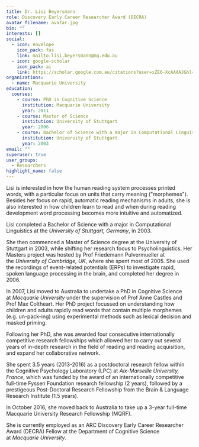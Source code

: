 ```yaml
---
title: Dr. Lisi Beyersmann
role: Discovery Early Career Researcher Award (DECRA)
avatar_filename: avatar.jpg
bio: ""
interests: []
social:
  - icon: envelope
    icon_pack: fas
    link: mailto:lisi.beyersmann@mq.edu.au
  - icon: google-scholar
    icon_pack: ai
    link: https://scholar.google.com.au/citations?user=xZE6-XcAAAAJ&hl=en
organizations:
  - name: Macquarie University
education:
  courses:
    - course: PhD in Cognitive Science
      institution: Macquarie University
      year: 2011
    - course: Master of Science
      institution: University of Stuttgart
      year: 2006
    - course: Bachelor of Science with a major in Computational Linguistics
      institution: University of Stuttgart
      year: 2003
email: ""
superuser: true
user_groups:
  - Researchers
highlight_name: false
---
```

Lisi is interested in how the human reading system processes printed words, with a particular focus on units that carry meaning ("morphemes"). Besides her focus on rapid, automatic reading mechanisms in adults, she is also interested in how children learn to read and when during reading development word processing becomes more intuitive and automatized.

Lisi completed a Bachelor of Science with a major in Computational Linguistics at the *University of Stuttgart, Germany*, in 2003.

She then commenced a Master of Science degree at the University of Stuttgart in 2003, while shifting her research focus to Psycholinguistics. Her Masters project was hosted by Prof Friedemann Pulvermueller at the *University of Cambridge, UK*, where she spent most of 2005. She used the recordings of event-related potentials (ERPs) to investigate rapid, spoken language processing in the brain, and completed her degree in 2006.

In 2007, Lisi moved to Australia to undertake a PhD in Cognitive Science at *Macquarie University* under the supervision of Prof Anne Castles and Prof Max Coltheart. Her PhD project focussed on understanding how children and adults rapidly read words that contain multiple morphemes (e.g. un-pack-ing) using experimental methods such as lexical decision and masked priming.

Following her PhD, she was awarded four consecutive internationally competitive research fellowships which allowed her to carry out several years of in-depth research in the field of reading and reading acquisition, and expand her collaborative network.

She spent 3.5 years (2013-2016) as a postdoctoral research fellow within the Cognitive Psychology Laboratory (LPC) at *Aix-Marseille University, France*, which was funded by the award of an internationally competitive full-time Fyssen Foundation research fellowship (2 years), followed by a prestigeous Post-Doctoral Research Fellowship from the Brain & Language Research Institute (1.5 years).

In October 2016, she moved back to Australia to take up a 3-year full-time Macquarie University Research Fellowship (MQRF).

She is currently employed as an ARC Discovery Early Career Researcher Award (DECRA) Fellow at the Department of Cognitive Science at *Macquarie University*.